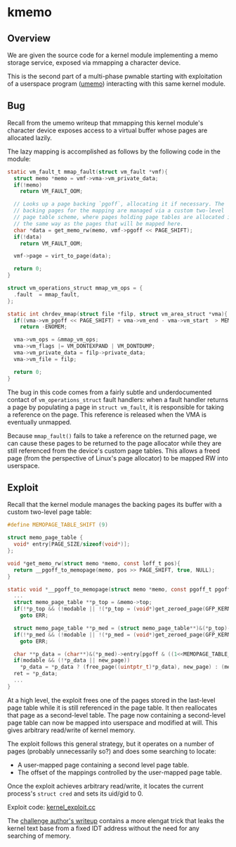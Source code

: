 # kmemo

## Overview

We are given the source code for a kernel module implementing a memo
storage service, exposed via mmapping a character device.

This is the second part of a multi-phase pwnable starting with
exploitation of a userspace program
([umemo](https://github.com/mmm-team/public-writeups/tree/main/seccon2023/pwn_umemo))
interacting with this same kernel module.

## Bug

Recall from the umemo writeup that mmapping this kernel module's
character device exposes access to a virtual buffer whose pages are
allocated lazily.

The lazy mapping is accomplished as follows by the following code in the
module:
```c
static vm_fault_t mmap_fault(struct vm_fault *vmf){
  struct memo *memo = vmf->vma->vm_private_data;
  if(!memo)
    return VM_FAULT_OOM;

  // Looks up a page backing `pgoff`, allocating it if necessary. The
  // backing pages for the mapping are managed via a custom two-level
  // page table scheme, where pages holding page tables are allocated in
  // the same way as the pages that will be mapped here.
  char *data = get_memo_rw(memo, vmf->pgoff << PAGE_SHIFT);
  if(!data)
    return VM_FAULT_OOM;

  vmf->page = virt_to_page(data);

  return 0;
}

struct vm_operations_struct mmap_vm_ops = {
  .fault  = mmap_fault,
};

static int chrdev_mmap(struct file *filp, struct vm_area_struct *vma){
  if((vma->vm_pgoff << PAGE_SHIFT) + vma->vm_end - vma->vm_start  > MEMOPAGE_SIZE_MAX)
    return -ENOMEM;

  vma->vm_ops = &mmap_vm_ops;
  vma->vm_flags |= VM_DONTEXPAND | VM_DONTDUMP;
  vma->vm_private_data = filp->private_data;
  vma->vm_file = filp;

  return 0;
}
```

The bug in this code comes from a fairly subtle and underdocumented
contact of `vm_operations_struct` fault handlers: when a fault handler
returns a page by populating a page in `struct vm_fault`, it is
responsible for taking a reference on the page. This reference is
released when the VMA is eventually unmapped.

Because `mmap_fault()` fails to take a reference on the returned page,
we can cause these pages to be returned to the page allocator while they
are still referenced from the device's custom page tables. This allows
a freed page (from the perspective of Linux's page allocator) to be
mapped RW into userspace.

## Exploit

Recall that the kernel module manages the backing pages its buffer with
a custom two-level page table:
```c
#define MEMOPAGE_TABLE_SHIFT (9)

struct memo_page_table {
  void* entry[PAGE_SIZE/sizeof(void*)];
};

void *get_memo_rw(struct memo *memo, const loff_t pos){
  return __pgoff_to_memopage(memo, pos >> PAGE_SHIFT, true, NULL);
}

static void *__pgoff_to_memopage(struct memo *memo, const pgoff_t pgoff, const bool modable, void *new_page){
  ...
  struct memo_page_table **p_top = &memo->top;
  if(!*p_top && (!modable || !(*p_top = (void*)get_zeroed_page(GFP_KERNEL))))
    goto ERR;

  struct memo_page_table **p_med = (struct memo_page_table**)&(*p_top)->entry[(pgoff >> MEMOPAGE_TABLE_SHIFT) & ((1<<MEMOPAGE_TABLE_SHIFT)-1)];
  if(!*p_med && (!modable || !(*p_med = (void*)get_zeroed_page(GFP_KERNEL))))
    goto ERR;

  char **p_data = (char**)&(*p_med)->entry[pgoff & ((1<<MEMOPAGE_TABLE_SHIFT)-1)];
  if(modable && (!*p_data || new_page))
    *p_data = *p_data ? (free_page((uintptr_t)*p_data), new_page) : (memo->count++, (new_page ?: (void*)get_zeroed_page(GFP_KERNEL)));
  ret = *p_data;
  ...
}
```

At a high level, the exploit frees one of the pages stored in the last-level
page table while it is still referenced in the page table. It then
reallocates that page as a second-level table. The page now containing a
second-level page table can now be mapped into userspace and modified at
will. This gives arbitrary read/write of kernel memory.

The exploit follows this general strategy, but it operates on a number
of pages (probably unnecessarily so?) and does some searching to locate:
 - A user-mapped page containing a second level page table.
 - The offset of the mappings controlled by the user-mapped page table.

Once the exploit achieves arbitrary read/write, it locates the current
process's `struct cred` and sets its uid/gid to 0.

Exploit code: [kernel_exploit.cc](https://github.com/mmm-team/public-writeups/blob/main/seccon2023/pwn_kmemo/kernel_exploit.cc)

The [challenge author's
writeup](https://github.com/shift-crops/CTFProblemArchive/blob/master/2023/SECCON%20Online/ukqmemo/solver/exploit_lkm.c)
contains a more elengat trick that leaks the kernel text base from a
fixed IDT address without the need for any searching of memory.
